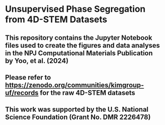 # Unsupervised Phase Segregation from 4D-STEM Datasets

## This repository contains the Jupyter Notebook files used to create the figures and data analyses in the NPJ Computational Materials Publication by Yoo, et al. (2024)
## Please refer to https://zenodo.org/communities/kimgroup-uf/records for the raw 4D-STEM datasets 

## This work was supported by the U.S. National Science Foundation (Grant No. DMR 2226478)
